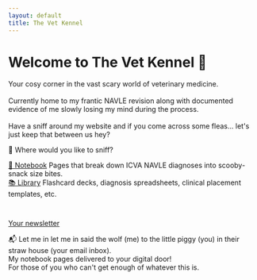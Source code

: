 ```yaml
---
layout: default
title: The Vet Kennel
---
```


<div class="homepage-container">
    <h1>Welcome to The Vet Kennel 🐾</h1>
  <p>Your cosy corner in the vast scary world of veterinary medicine.<br><br>Currently home to my frantic NAVLE revision along with documented evidence of me slowly losing my mind during the process.<br><br>Have a sniff around my website and if you come across some fleas... let's just keep that between us hey?</p>

<div class="navigation-buttons">
  <p>🧭 Where would you like to sniff?</p>
  <div class="button-group">
    <a class="retro-button" href="/notebook">📓 Notebook</a>
    <span>Pages that break down ICVA NAVLE diagnoses into scooby-snack size bites.</span><br>
    <a class="retro-button" href="/library">📚 Library</a>
    <span>Flashcard decks, diagnosis spreadsheets, clinical placement templates, etc.</span>
  </div>
</div>

  <a class="cta-button" href="https://eepurl.com/hYOUR-LINK-HERE" target="_blank" style="margin-top: 2em; display: inline-block;">Your newsletter</a>
<p>📬 Let me in let me in said the wolf (me) to the little piggy (you) in their straw house (your email inbox).<br>My notebook pages delivered to your digital door!<br>For those of you who can't get enough of whatever this is.</p>
</div>
